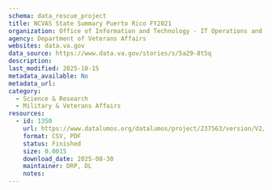 ```yaml
---
schema: data_rescue_project 
title: NCVAS State Summary Puerto Rico FY2021
organization: Office of Information and Technology - IT Operations and Services (ITOPS)
agency: Department of Veterans Affairs
websites: data.va.gov
data_source: https://www.data.va.gov/stories/s/5a29-8t5q
description: 
last_modified: 2025-10-15
metadata_available: No
metadata_url: 
category:
  - Science & Research 
  - Military & Veterans Affairs 
resources:
  - id: 1350
    url: https://www.datalumos.org/datalumos/project/237563/version/V2/view
    format: CSV, PDF
    status: Finished
    size: 0.0015
    download_date: 2025-08-30
    maintainer: DRP, DL
    notes: 
---
```


